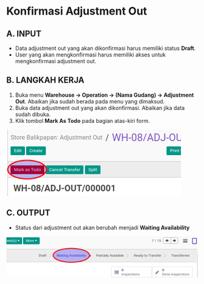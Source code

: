 # Konfirmasi Adjustment Out

## A. INPUT

* Data adjustment out yang akan dikonfirmasi harus memiliki status **Draft**.
* User yang akan mengkonfirmasi harus memiliki akses untuk mengkonfirmasi adjustment out.

## B. LANGKAH KERJA

1. Buka menu **Warehouse -> Operation -> (Nama Gudang) -> Adjustment Out**. Abaikan jika sudah berada
pada menu yang dimaksud.
2. Buka data adjustment out yang akan dikonfirmasi. Abaikan jika data sudah dibuka.
3. Klik tombol **Mark As Todo** pada bagian atas-kiri form.

![](../../img/adjustment-out/tombol-mark-as-todo.png)

## C. OUTPUT

* Status dari adjustment out akan berubah menjadi **Waiting Availability**

![](../../img/adjustment-out/status-waiting.png)
